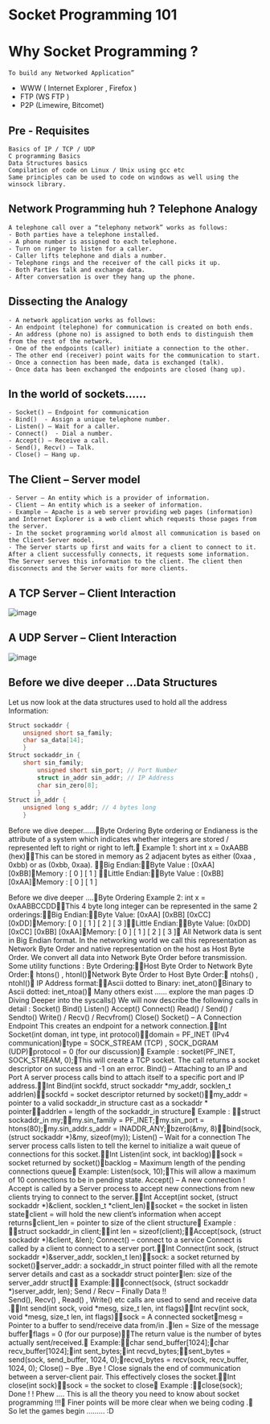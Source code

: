 
# Socket Programming 101

# Why Socket Programming ?
    To build any Networked Application”
- WWW ( Internet Explorer , Firefox )
- FTP (WS FTP )
- P2P (Limewire, Bitcomet)

## Pre - Requisites
```
Basics of IP / TCP / UDP
C programming Basics
Data Structures basics
Compilation of code on Linux / Unix using gcc etc
Same principles can be used to code on windows as well using the winsock library.
```
## Network Programming huh ? Telephone Analogy
```
A telephone call over a “telephony network” works as follows:
- Both parties have a telephone installed.
- A phone number is assigned to each telephone.
- Turn on ringer to listen for a caller. 
- Caller lifts telephone and dials a number.
- Telephone rings and the receiver of the call picks it up.
- Both Parties talk and exchange data.
- After conversation is over they hang up the phone.
```
## Dissecting the Analogy
```
- A network application works as follows:
- An endpoint (telephone) for communication is created on both ends.
- An address (phone no) is assigned to both ends to distinguish them from the rest of the network.
- One of the endpoints (caller) initiate a connection to the other.
- The other end (receiver) point waits for the communication to start.
- Once a connection has been made, data is exchanged (talk).
- Once data has been exchanged the endpoints are closed (hang up).
```

## In the world of sockets……
```
- Socket() – Endpoint for communication
- Bind()  - Assign a unique telephone number.
- Listen() – Wait for a caller.
- Connect()  - Dial a number.
- Accept() – Receive a call.
- Send(), Recv() – Talk.
- Close() – Hang up. 
```
## The Client – Server model
```
- Server – An entity which is a provider of information.
- Client – An entity which is a seeker of information.
- Example – Apache is a web server providing web pages (information) and Internet Explorer is a web client which requests those pages from the server.
- In the socket programming world almost all communication is based on the Client-Server model.
- The Server starts up first and waits for a client to connect to it. After a client successfully connects, it requests some information. The Server serves this information to the client. The client then disconnects and the Server waits for more clients.
```
## A TCP Server – Client Interaction
![image](https://user-images.githubusercontent.com/47218880/62791945-d2235300-ba93-11e9-9a57-a1b2772388e3.png)

## A UDP Server – Client Interaction
![image](https://user-images.githubusercontent.com/47218880/62791984-e36c5f80-ba93-11e9-900b-122cba9ac591.png)

## Before we dive deeper …Data Structures
Let us now look at the data structures used 
to hold all the address Information:
```C
Struct sockaddr {	
    unsigned short sa_family; 	
    char sa_data[14];
    }
Struct sockaddr_in {	
    short sin_family;	
        unsigned short sin_port; // Port Number	
        struct in_addr sin_addr; // IP Address	
        char sin_zero[8];
        }
Struct in_addr {	
    unsigned long s_addr; // 4 bytes long 
    }	
```

Before we dive deeper……Byte Ordering 
Byte ordering or Endianess is the attribute of a system which indicates whether integers are stored / represented left to right or right to left.
Example 1: short int x = 0xAABB (hex)This can be stored in memory as 2 adjacent bytes as either (0xaa , 0xbb) or as (0xbb, 0xaa). Big Endian:Byte Value :     [0xAA] [0xBB]Memory      :     [  0    ] [   1    ] Little Endian:Byte Value :     [0xBB] [0xAA]Memory      :     [  0    ] [   1   ]

Before we dive deeper ….Byte Ordering
Example 2: int x = 0xAABBCCDDThis 4 byte long integer can be represented in the same 2 orderings:Big Endian:Byte Value: [0xAA]  [0xBB] [0xCC] [0xDD]Memory:     [   0    ]  [   1    ] [   2   ]  [   3   ]Little Endian:Byte Value: [0xDD]  [0xCC] [0xBB] [0xAA]Memory:     [   0    ]  [   1    ] [   2   ]  [   3   ]
All Network data is sent in Big Endian format. 
In the networking world we call this representation as Network Byte Order and native representation on the host as Host Byte Order.
We convert all data into Network Byte Order before transmission.
Some utility functions :
Byte Ordering:Host Byte Order to Network Byte Order:		htons() , htonl()Network Byte Order to Host Byte Order:		ntohs() , ntohl()
IP Address format:Ascii dotted to Binary: inet_aton()Binary to Ascii dotted: inet_ntoa()
Many others exist …… explore the man pages :D 
Diving Deeper into the syscalls()
We will now describe the following calls in detail :
Socket()
Bind()
Listen()
Accept()
Connect()
Read() / Send() / Sendto()
Write() / Recv() / Recvfrom()
Close()
Socket() – A Connection Endpoint
This creates an endpoint for a network connection.Int Socket(int doman, int type, int protocol)domain = PF_INET (IPv4 communication)type = SOCK_STREAM (TCP) , SOCK_DGRAM (UDP)protocol = 0 (for our discussion)
Example : socket(PF_INET, SOCK_STREAM, 0);This will create a TCP socket. 
The call returns a socket descriptor on success and -1 on an error. 
Bind() – Attaching to an IP and Port
A server process calls bind to attach itself to a specific port and IP address.Int Bind(int sockfd, struct sockaddr *my_addr, socklen_t addrlen)sockfd = socket descriptor returned by socket()my_addr = pointer to a valid sockaddr_in structure cast as a sockaddr * pointeraddrlen = length of the sockaddr_in structure
Example : struct sockaddr_in my;my.sin_family = PF_INET;my.sin_port = htons(80);my.sin_addr.s_addr = INADDR_ANY;bzero(&my, 8)bind(sock, (struct sockaddr *)&my, sizeof(my));
Listen() – Wait for a connection
The server process calls listen to tell the kernel to initialize a wait queue of connections for this socket.Int Listen(int sock, int backlog)sock = socket returned by socket()backlog = Maximum length of the pending connections queue
Example: Listen(sock, 10);This will allow a maximum of 10 connections to be in pending state.
Accept() – A new connection !
Accept is called by a Server process to accept new connections from new clients trying to connect to the server.Int Accept(int socket, (struct sockaddr *)&client, socklen_t *client_len)socket = the socket in listen stateclient = will hold the new client’s information when accept returnsclient_len = pointer to size of the client structure
Example : struct sockaddr_in client;int len = sizeof(client);Accept(sock, (struct sockaddr *)&client, &len);
Connect() – connect to a service
Connect is called by a client to connect to a server port.Int Connect(int sock, (struct sockaddr *)&server_addr, socklen_t len)sock: a socket returned by socket()server_addr: a sockaddr_in struct pointer filled with all the remote server details and cast as a sockaddr struct pointerlen: size of the server_addr struct
Example:connect(sock, (struct sockaddr *)server_addr, len); 
Send / Recv – Finally Data !!	
Send(), Recv() , Read() , Write() etc calls are used to send and receive data .Int send(int sock, void *mesg, size_t len, int flags)Int recv(int sock, void *mesg, size_t len, int flags)sock = A connected socketmesg = Pointer to a buffer to send/receive data from/in .len = Size of the message bufferflags = 0 (for our purpose)The return value is the number of bytes actually sent/received. 
Example:char send_buffer[1024];char recv_buffer[1024];int sent_bytes;int recvd_bytes;sent_bytes = send(sock, send_buffer, 1024, 0);recvd_bytes = recv(sock, recv_buffer, 1024, 0);
Close() – Bye ..Bye ! 
Close signals the end of communication between a server-client pair. This effectively closes the socket.Int close(int sock)sock = the socket to close
Example :close(sock);
Done ! ! Phew ….
This is all the theory you need to know about socket programming !!!
Finer points will be more clear when we being coding .
So let the games begin ……… :D 
